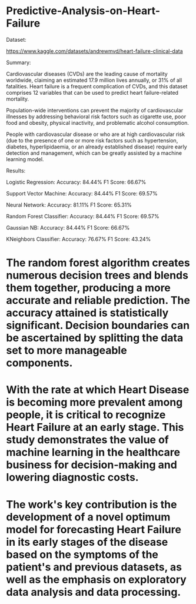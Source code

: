 # Predictive-Analysis-on-Heart-Failure

Dataset:

https://www.kaggle.com/datasets/andrewmvd/heart-failure-clinical-data

Summary:

Cardiovascular diseases (CVDs) are the leading cause of mortality worldwide, claiming an estimated 17.9 million lives annually, or 31% of all fatalities.
Heart failure is a frequent complication of CVDs, and this dataset comprises 12 variables that can be used to predict heart failure-related mortality.

Population-wide interventions can prevent the majority of cardiovascular illnesses by addressing behavioral risk factors such as cigarette use, poor food and obesity, physical inactivity, and problematic alcohol consumption.

People with cardiovascular disease or who are at high cardiovascular risk (due to the presence of one or more risk factors such as hypertension, diabetes, hyperlipidaemia, or an already established disease) require early detection and management, which can be greatly assisted by a machine learning model.

Results:

Logistic Regression:
Accuracy: 84.44%
F1 Score: 66.67%

Support Vector Machine:
Accuracy: 84.44%
F1 Score: 69.57%

Neural Network:
Accuracy: 81.11%
F1 Score: 65.31%

Random Forest Classifier:
Accuracy: 84.44%
F1 Score: 69.57%

Gaussian NB:
Accuracy: 84.44%
F1 Score: 66.67%

KNeighbors Classifier:
Accuracy: 76.67%
F1 Score: 43.24%

# The random forest algorithm creates numerous decision trees and blends them together, producing a more accurate and reliable prediction. The accuracy attained is statistically significant. Decision boundaries can be ascertained by splitting the data set to more manageable components.

# With the rate at which Heart Disease is becoming more prevalent among people, it is critical to recognize Heart Failure at an early stage. This study demonstrates the value of machine learning in the healthcare business for decision-making and lowering diagnostic costs. 

# The work's key contribution is the development of a novel optimum model for forecasting Heart Failure in its early stages of the disease based on the symptoms of the patient's and previous datasets, as well as the emphasis on exploratory data analysis and data processing. 
